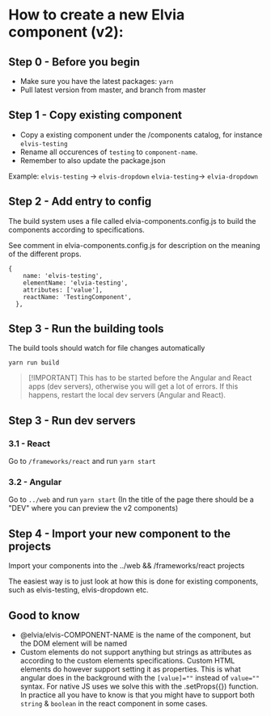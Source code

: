 # How to create a new Elvia component (v2):

## Step 0 - Before you begin

- Make sure you have the latest packages: `yarn`
- Pull latest version from master, and branch from master

## Step 1 - Copy existing component

- Copy a existing component under the /components catalog, for instance `elvis-testing`
- Rename all occurences of `testing` to `component-name`.
- Remember to also update the package.json

Example: `elvis-testing` -> `elvis-dropdown` `elvia-testing`-> `elvia-dropdown`

## Step 2 - Add entry to config

The build system uses a file called elvia-components.config.js to build the components according to
specifications.

See comment in elvia-components.config.js for description on the meaning of the different props.

```
{
    name: 'elvis-testing',
    elementName: 'elvia-testing',
    attributes: ['value'],
    reactName: 'TestingComponent',
  },

```

## Step 3 - Run the building tools

The build tools should watch for file changes automatically

`yarn run build`

> [!IMPORTANT] This has to be started before the Angular and React apps (dev servers), otherwise you will get
> a lot of errors. If this happens, restart the local dev servers (Angular and React).

## Step 3 - Run dev servers

### 3.1 - React

Go to `/frameworks/react` and run `yarn start`

### 3.2 - Angular

Go to `../web` and run `yarn start` (In the title of the page there should be a "DEV" where you can preview
the v2 components)

## Step 4 - Import your new component to the projects

Import your components into the ../web && /frameworks/react projects

The easiest way is to just look at how this is done for existing components, such as elvis-testing,
elvis-dropdown etc.

## Good to know

- @elvia/elvis-COMPONENT-NAME is the name of the component, but the DOM element will be named
  <elvia-COMPONENT-NAME>
- Custom elements do not support anything but strings as attributes as according to the custom elements
  specifications. Custom HTML elements do however support setting it as properties. This is what angular does
  in the background with the `[value]=""` instead of `value=""` syntax. For native JS uses we solve this with
  the .setProps({}) function. In practice all you have to know is that you might have to support both `string`
  & `boolean` in the react component in some cases.
